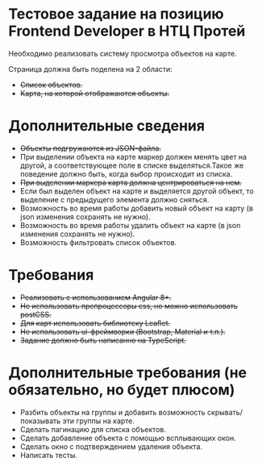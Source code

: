 # Тестовое задание на позицию Frontend Developer в НТЦ Протей

Необходимо реализовать систему просмотра объектов на карте.

Страница должна быть поделена на 2 области:

- ~~Список объектов.~~
- ~~Карта, на которой отображаются объекты.~~

# Дополнительные сведения

- ~~Объекты подгружаются из JSON-файла.~~
- При выделении объекта на карте маркер должен менять цвет на другой, а соответствующее поле в списке выделяться.Такое же поведение должно быть, когда выбор происходит из списка.
- ~~При выделении маркера карта должна центрироваться на нем.~~
- Если был выделен объект на карте и выделяется другой объект, то выделение с предыдущего элемента должно сняться.
- Возможность во время работы добавить новый объект на карту (в json изменения сохранять не нужно).
- Возможность во время работы удалить объект на карте (в json изменения сохранять не нужно).
- Возможность фильтровать список объектов.

# Требования

- ~~Реализовать с использованием Angular 8+.~~
- ~~Не использовать препроцессоры css, но можно использовать postCSS.~~
- ~~Для карт использовать библиотеку Leaflet.~~
- ~~Не использовать ui-фреймворки (Bootstrap, Material и т.п.).~~
- ~~Задание должно быть написанно на TypeScript.~~

# Дополнительные требования (не обязательно, но будет плюсом)

- Разбить объекты на группы и добавить возможность скрывать/показывать эти группы на карте.
- Сделать пагинацию для списка объектов.
- Сделать добавление объекта с помощью всплывающих окон.
- Сделать окно с подтверждением удаления объекта.
- Написать тесты.

